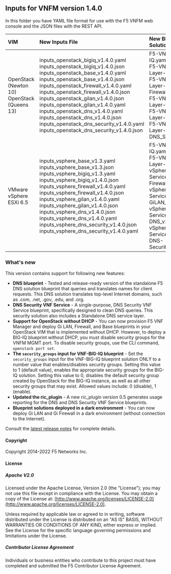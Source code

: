 ## Inputs for VNFM version 1.4.0

In this folder you have YAML file format for use with the F5 VNFM web console and the JSON files with the REST API.  

| VIM                       | New Inputs File                              | New Blueprint Solution         |
| :-------------------------| :--------------------------------------------| :------------------------------| 
| OpenStack (Newton 10) <br>  OpenStack (Queens 13)   | inputs_openstack_bigiq_v1.4.0.yaml<br>inputs_openstack_bigiq_v1.4.0.json<br>inputs_openstack_base_v1.4.0.yaml<br>inputs_openstack_base_v1.4.0.json <br> inputs_openstack_firewall_v1.4.0.yaml <br>  inputs_openstack_firewall_v1.4.0.json <br> inputs_openstack_gilan_v1.4.0.json <br> inputs_openstack_gilan_v1.4.0.yaml <br> inputs_openstack_dns_v1.4.0.yaml<br> inputs_openstack_dns_v1.4.0.json<br> inputs_openstack_dns_security_v1.4.0.yaml<br>inputs_openstack_dns_security_v1.4.0.json<br>| F5-VNF-BIG-IQ.yaml <br> F5-VNF-Service-Layer-Base_v1.4.0  <br> F5-VNF-Service-Layer-Firewall_v1.4.0<br> F5-VNF-Service-Layer-GiLAN_v1.4.0<br> F5-VNF-Service-Layer-DNS_v1.4.0<br> F5-VNF-Service-Layer-DNS_Security_v1.4.0|
| VMware vSphere ESXi 6.5   | inputs_vsphere_base_v1.3.yaml<br>inputs_vsphere_base_v1.3.json<br>inputs_vsphere_bigiq_v1.3.yaml<br>inputs_vsphere_bigiq_v1.4.0.json<br>inputs_vsphere_firewall_v1.4.0.yaml<br>inputs_vsphere_firewall_v1.4.0.json<br>inputs_vsphere_gilan_v1.4.0.yaml<br>inputs_vsphere_gilan_v1.4.0.json<br>inputs_vsphere_dns_v1.4.0.json<br>inputs_vsphere_dns_v1.4.0.yaml<br>inputs_vsphere_dns_security_v1.4.0.json<br>inputs_vsphere_dns_security_v1.4.0.yaml  | F5-VNF-BIG-IQ.yaml <br> F5-VNF-Service-Layer-Base_v1.4.0  <br> vSphere-F5-VNF-Service-Layer-Firewall_v1.4.0<br> vSphere-F5-VNF-Service-Layer-GiLAN_v1.4.0<br> vSphere-F5-VNF-Service-Layer-DNS_v1.4.0<br> vSphere-F5-VNF-Service-Layer-DNS-Security_v1.4.0 |
 

### What's new

This version contains support for following new features:

* **DNS blueprint** - Tested and release-ready version of the standalone F5 DNS solution blueprint that queries and translates names for client requests. This DNS solution translates top-level Internet domains, such as .com, .net, .gov, .edu, and .org.
* **DNS Security VNF Service** - A single-purpose, DNS Security VNF Service blueprint, specifically designed to clean DNS queries. This security solution also includes a Standalone DNS service layer.
* **Support for OpenStack without DHCP** - You can now provision F5 VNF Manager and deploy Gi LAN, Firewall, and Base blueprints in your OpenStack VIM that is implemented without DHCP. However, to deploy a BIG-IQ blueprint without DHCP, you must disable security groups for the VNFM MGMT port. To disable security groups, use the CLI command, ``openstack port set``.
* **The ``security_groups`` input for VNF-BIG-IQ blueprint** - Set the ``security_groups`` input for the VNF-BIG-IQ blueprint solution ONLY to a number value that enables/disables security groups. Setting this value to 1 (default value), enables the appropriate security groups for the BIG-IQ solution. Setting this value to 0, disables the default security group created by OpenStack for the BIG-IQ instance, as well as all other security groups that may exist. Allowed values include: 0 (disable), 1 (enable).
* **Updated the ric_plugin** - A new ric_plugin version 0.5 generates usage reporting for the DNS and DNS Security VNF Service blueprints.
* **Blueprint solutions deployed in a dark environment** - You can now deploy Gi LAN and Gi Firewall in a dark environment (without connection to the Internet).


Consult the [latest release notes](https://clouddocs.f5.com/cloud/nfv/latest/release-notes-1.html) for complete details.



#### Copyright
Copyright 2014-2022 F5 Networks Inc.

#### License

##### Apache V2.0 
Licensed under the Apache License, Version 2.0 (the "License"); you may not use this file except in compliance with the License. You may obtain a copy of the License at: [http://www.apache.org/licenses/LICENSE-2.0](http://www.apache.org/licenses/LICENSE-2.0).

Unless required by applicable law or agreed to in writing, software distributed under the License is distributed on an "AS IS" BASIS, WITHOUT WARRANTIES OR CONDITIONS OF ANY KIND, either express or implied. See the License for the specific language governing permissions and limitations under the License.

##### Contributor License Agreement
Individuals or business entities who contribute to this project must have completed and submitted the F5 Contributor License Agreement.



[1]: https://github.com/F5Networks/f5-nfv-solutions/tree/master/supported/inputs/v1.2.1/VMware
[2]: https://github.com/F5Networks/f5-nfv-solutions/blob/master/supported/inputs/v1.2.1/OpenStack/inputs_openstack_base_v1.2.1.yaml
[3]: https://github.com/F5Networks/f5-nfv-solutions/blob/master/supported/inputs/v1.2.1/OpenStack/inputs_openstack_bigiq_v1.2.1.yaml
[4]: https://github.com/F5Networks/f5-nfv-solutions/tree/master/supported/inputs/v1.2.1/OpenStack
[5]: https://github.com/F5Networks/f5-nfv-solutions/tree/master/supported/blueprints/base/v1.2.1
[6]: https://github.com/F5Networks/f5-nfv-solutions/tree/master/supported/blueprints/big-iq/v1.2.1
[7]: https://github.com/F5Networks/f5-nfv-solutions/tree/master/supported/inputs/v1.2.1/OpenStack
